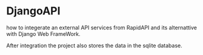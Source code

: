 # DjangoAPI

 how to integerate an external API services from RapidAPI and its alternattive with Django Web FrameWork.
 
 After integration the project also stores the data in the sqlite database.
